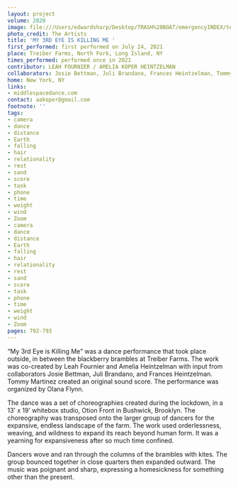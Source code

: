 ```yaml
---
layout: project
volume: 2020
image: file:///Users/edwardsharp/Desktop/TRASH%20BOAT/emergencyINDEX/ten_plus/guts/Links/1665849126568__my_3rd_eye_is_killing_me--Leah_Fournier__Amelia_Koper_Heintzelman.png
photo_credit: The Artists
title: 'MY 3RD EYE IS KILLING ME '
first_performed: first performed on July 24, 2021
place: Treiber Farms, North Fork, Long Island, NY
times_performed: performed once in 2021
contributor: LEAH FOURNIER / AMELIA KOPER HEINTZELMAN
collaborators: Josie Bettman, Juli Brandano, Frances Heintzelman, Tommy Martinez
home: New York, NY
links:
- middlespacedance.com
contact: aakoper@gmail.com
footnote: ''
tags:
- camera
- dance
- distance
- Earth
- falling
- hair
- relationality
- rest
- sand
- score
- task
- phone
- time
- weight
- wind
- Zoom
- camera
- dance
- distance
- Earth
- falling
- hair
- relationality
- rest
- sand
- score
- task
- phone
- time
- weight
- wind
- Zoom
pages: 792-793
---
```


“My 3rd Eye is Killing Me” was a dance performance that took place outside, in between the blackberry brambles at Treiber Farms. The work was co-created by Leah Fournier and Amelia Heintzelman with input from collaborators Josie Bettman, Juli Brandano, and Frances Heintzelman. Tommy Martinez created an original sound score. The performance was organized by Olana Flynn. 

The dance was a set of choreographies created during the lockdown, in a 13’ x 19’ whitebox studio, Otion Front in Bushwick, Brooklyn. The choreography was transposed onto the larger group of dancers for the expansive, endless landscape of the farm. The work used orderlessness, weaving, and wildness to expand its reach beyond human form. It was a yearning for expansiveness after so much time confined. 

Dancers wove and ran through the columns of the brambles with kites. The group bounced together in close quarters then expanded outward. The music was poignant and sharp, expressing a homesickness for something other than the present.